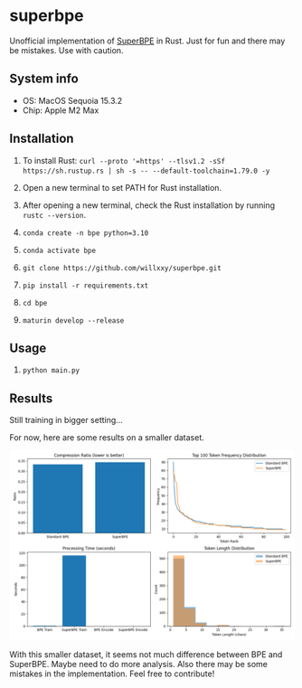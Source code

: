 # superbpe
Unofficial implementation of [SuperBPE](https://arxiv.org/abs/2503.13423) in Rust.
Just for fun and there may be mistakes. Use with caution.

## System info
- OS: MacOS Sequoia 15.3.2
- Chip: Apple M2 Max

## Installation

1. To install Rust: `curl --proto '=https' --tlsv1.2 -sSf https://sh.rustup.rs | sh -s -- --default-toolchain=1.79.0 -y`

2. Open a new terminal to set PATH for Rust installation.

3. After opening a new terminal, check the Rust installation by running `rustc --version`.

4. `conda create -n bpe python=3.10`

5. `conda activate bpe`

6. `git clone https://github.com/willxxy/superbpe.git`

6. `pip install -r requirements.txt`

7. `cd bpe` 

8. `maturin develop --release`

## Usage

1. `python main.py`

## Results
Still training in bigger setting...

For now, here are some results on a smaller dataset.

![alt text](bpe_comparison.png)

With this smaller dataset, it seems not much difference between BPE and SuperBPE.
Maybe need to do more analysis.
Also there may be some mistakes in the implementation.
Feel free to contribute!
